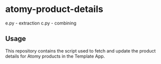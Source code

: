 # atomy-product-details

e.py - extraction
c.py - combining

## Usage

This repository contains the script used to fetch and update the product details for Atomy products in the Template App.
